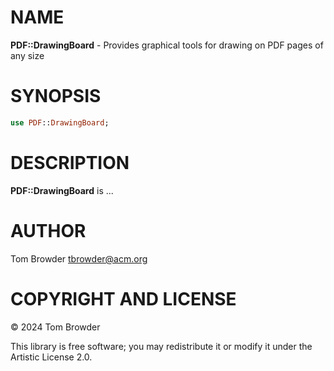 NAME
====

**PDF::DrawingBoard** - Provides graphical tools for drawing on PDF pages of any size

SYNOPSIS
========

```raku
use PDF::DrawingBoard;
```

DESCRIPTION
===========

**PDF::DrawingBoard** is ...

AUTHOR
======

Tom Browder <tbrowder@acm.org>

COPYRIGHT AND LICENSE
=====================

© 2024 Tom Browder

This library is free software; you may redistribute it or modify it under the Artistic License 2.0.

